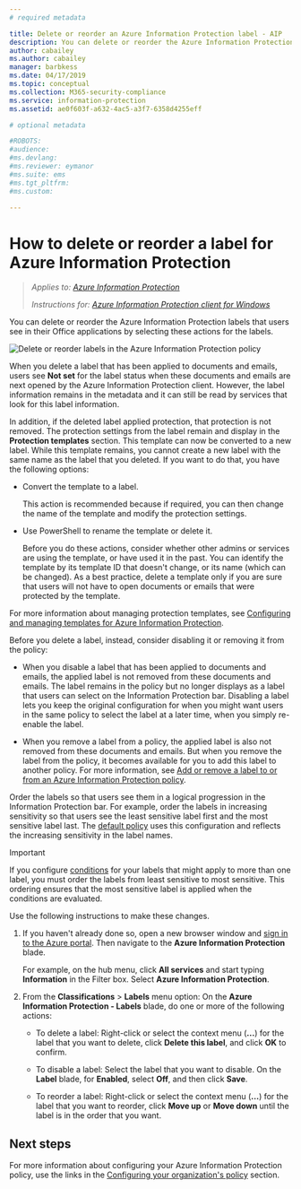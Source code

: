 ```yaml
---
# required metadata

title: Delete or reorder an Azure Information Protection label - AIP
description: You can delete or reorder the Azure Information Protection labels that users see.
author: cabailey
ms.author: cabailey
manager: barbkess
ms.date: 04/17/2019
ms.topic: conceptual
ms.collection: M365-security-compliance
ms.service: information-protection
ms.assetid: ae0f603f-a632-4ac5-a3f7-6358d4255eff

# optional metadata

#ROBOTS:
#audience:
#ms.devlang:
#ms.reviewer: eymanor
#ms.suite: ems
#ms.tgt_pltfrm:
#ms.custom:

---
```


# How to delete or reorder a label for Azure Information Protection

>*Applies to: [Azure Information Protection](https://azure.microsoft.com/pricing/details/information-protection)*
>
> *Instructions for: [Azure Information Protection client for Windows](faqs.md#whats-the-difference-between-the-azure-information-protection-client-and-the-azure-information-protection-unified-labeling-client)*

You can delete or reorder the Azure Information Protection labels that users see in their Office applications by selecting these actions for the labels.

![Delete or reorder labels in the Azure Information Protection policy](./media/info-protect-contextmenu.png)

When you delete a label that has been applied to documents and emails, users see **Not set** for the label status when these documents and emails are next opened by the Azure Information Protection client. However, the label information remains in the metadata and it can still be read by services that look for this label information.

In addition, if the deleted label applied protection, that protection is not removed. The protection settings from the label remain and display in the **Protection templates** section. This template can now be converted to a new label. While this template remains, you cannot create a new label with the same name as the label that you deleted. If you want to do that, you have the following options:

- Convert the template to a label. 
    
    This action is recommended because if required, you can then change the name of the template and modify the protection settings.

- Use PowerShell to rename the template or delete it.
    
    Before you do these actions, consider whether other admins or services are using the template, or have used it in the past. You can identify the template by its template ID that doesn't change, or its name (which can be changed). As a best practice, delete a template only if you are sure that users will not have to open documents or emails that were protected by the template.

For more information about managing protection templates, see [Configuring and managing templates for Azure Information Protection](configure-policy-templates.md).

Before you delete a label, instead, consider disabling it or removing it from the policy:
    
- When you disable a label that has been applied to documents and emails, the applied label is not removed from these documents and emails. The label remains in the policy but no longer displays as a label that users can select on the Information Protection bar. Disabling a label lets you keep the original configuration for when you might want users in the same policy to select the label at a later time, when you simply re-enable the label.

- When you remove a label from a policy, the applied label is also not removed from these documents and emails. But when you remove the label from the policy, it becomes available for you to add this label to another policy. For more information, see [Add or remove a label to or from an Azure Information Protection policy](configure-policy-add-remove-label.md).

Order the labels so that users see them in a logical progression in the Information Protection bar. For example, order the labels in increasing sensitivity so that users see the least sensitive label first and the most sensitive label last. The [default policy](configure-policy-default.md) uses this configuration and reflects the increasing sensitivity in the label names.

> [!IMPORTANT]
>If you configure [conditions](configure-policy-classification.md) for your labels that might apply to more than one label, you must order the labels from least sensitive to most sensitive. This ordering ensures that the most sensitive label is applied when the conditions are evaluated.


Use the following instructions to make these changes.

1. If you haven't already done so, open a new browser window and [sign in to the Azure portal](configure-policy.md#signing-in-to-the-azure-portal). Then navigate to the **Azure Information Protection** blade. 
    
    For example, on the hub menu, click **All services** and start typing **Information** in the Filter box. Select **Azure Information Protection**.

2. From the **Classifications** > **Labels** menu option: On the **Azure Information Protection - Labels** blade, do one or more of the following actions: 

    - To delete a label: Right-click or select the context menu (**...**) for the label that you want to delete, click **Delete this label**, and click **OK** to confirm. 

    - To disable a label: Select the label that you want to disable. On the **Label** blade, for **Enabled**, select **Off**, and then click **Save**.

    - To reorder a label: Right-click or select the context menu (**...**) for the label that you want to reorder, click **Move up** or **Move down** until the label is in the order that you want.  

## Next steps

For more information about configuring your Azure Information Protection policy, use the links in the [Configuring your organization's policy](configure-policy.md#configuring-your-organizations-policy) section.  


